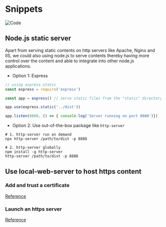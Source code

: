 # Snippets

![Code](/images/code.webp)

## Node.js static server

Apart from serving static contents on http servers like Apache, Nginx and IIS, we could also using node.js to serve contents thereby having more control over the content and able to integrate into other node.js applications.

- Option 1: Express

``` js
// using express.static
const express = require('express')

const app = express() // serve static files from the "static" directory

app.use(express.static('../dist'))

app.listen(8080, () => { console.log('Server running on port 8080')})
```

- Option 2: Use out-of-the-box package like `http-server`

``` shell
# 1. http-server run on demand
npx http-server /path/to/dist -p 8888

# 2. http-server globally
npm install -g http-server
http-server /path/to/dist -p 8888
```

## Use local-web-server to host https content

### Add and trust a certificate
[Reference](https://github.com/lwsjs/local-web-server/wiki/How-to-get-the-%22green-padlock%22-using-the-built-in-certificate)


### Launch an https server

[Reference](https://github.com/lwsjs/local-web-server/wiki/How-to-launch-a-secure-local-web-server-(HTTPS))